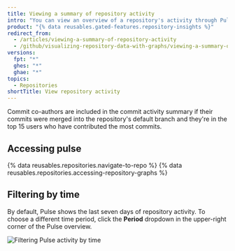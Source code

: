 ```yaml
---
title: Viewing a summary of repository activity
intro: "You can view an overview of a repository's activity through Pulse. Pulse includes a list of open and merged pull requests, open and closed issues, and a graph showing the commit activity for the top 15 users who committed to the default branch of the project in the selected [time period](/articles/viewing-a-summary-of-repository-activity#filtering-by-time)."
product: "{% data reusables.gated-features.repository-insights %}"
redirect_from:
  - /articles/viewing-a-summary-of-repository-activity
  - /github/visualizing-repository-data-with-graphs/viewing-a-summary-of-repository-activity
versions:
  fpt: "*"
  ghes: "*"
  ghae: "*"
topics:
  - Repositories
shortTitle: View repository activity
---
```


Commit co-authors are included in the commit activity summary if their commits were merged into the repository's default branch and they're in the top 15 users who have contributed the most commits.

## Accessing pulse

{% data reusables.repositories.navigate-to-repo %}
{% data reusables.repositories.accessing-repository-graphs %}

## Filtering by time

By default, Pulse shows the last seven days of repository activity. To choose a different time period, click the **Period** dropdown in the upper-right corner of the Pulse overview.

![Filtering Pulse activity by time](/assets/images/help/pulse/pulse_time_filter_dropdown.png)
